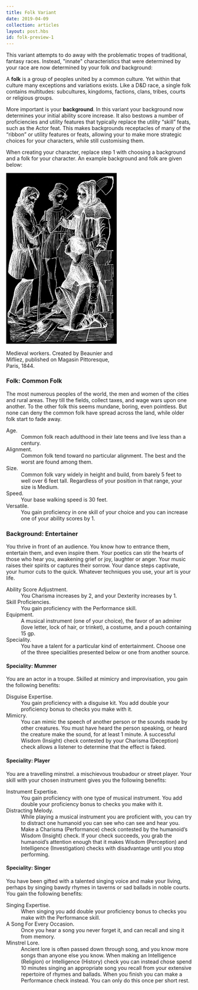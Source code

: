 ```yaml
---
title: Folk Variant
date: 2019-04-09
collection: articles
layout: post.hbs
id: folk-preview-1
---
```


<p>This variant attempts to do away with the problematic tropes of traditional, fantasy races. Instead, "innate" characteristics that were determined by your race are now determined by your folk <em>and</em> background:</p>

<p>A <strong>folk</strong> is a group of peoples united by a common culture. Yet within that culture many exceptions and variations exists. Like a D&amp;D race, a single folk contains multitudes: subcultures, kingdoms, factions, clans, tribes, courts or religious groups.</p>

<p>More important is your <strong>background</strong>. In this variant your background now determines your initial ability score increase. It also bestows a number of proficiencies and utility features that typically replace the utility <q>skill</q> feats, such as the Actor feat. This makes backgrounds receptacles of many of the <q>ribbon</q> or utility features or feats, allowing your to make more strategic choices for your characters, while still customising them.</p>

<p>When creating your character, replace step 1 with choosing a background and a folk for your character. An example background and folk are given below:</p>

<div class="illustration" style="max-width: 300px;">
  <img src="images/grim-folk.jpg">
  <p class="caption">Medieval workers. Created by Beaunier and Mifliez, published on Magasin Pittoresque, Paris, 1844.</p>
</div>

<h3>Folk: Common Folk</h3>

<p>The most numerous peoples of the world, the men and women of the cities and rural areas. They till the fields, collect taxes, and wage wars upon one another. To the other folk this seems mundane, boring, even pointless. But none can deny the common folk have spread across the land, while older folk start to fade away.</p>

<dl>
  <dt>Age.</dt>
  <dd>Common folk reach adulthood in their late teens and live less than a century.</dd>

  <dt>Alignment.</dt>
  <dd>Common folk tend toward no particular alignment. The best and the worst are found among them.</dd>

  <dt>Size.</dt>
  <dd>Common folk vary widely in height and build, from barely 5 feet to well over 6 feet tall. Regardless of your position in that range, your size is Medium.</dd>

  <dt>Speed.</dt>
  <dd>Your base walking speed is 30 feet.</dd>

  <dt>Versatile.</dt>
  <dd>You gain proficiency in one skill of your choice and you can increase one of your ability scores by 1.</dd>
</dl>

<h3>Background: Entertainer</h3>

<p>You thrive in front of an audience. You know how to entrance them, entertain them, and even inspire them. Your poetics can stir the hearts of those who hear you, awakening grief or joy, laughter or anger. Your music raises their spirits or captures their sorrow. Your dance steps captivate, your humor cuts to the quick. Whatever techniques you use, your art is your life.</p>

<dl>
  <dt>Ability Score Adjustment.</dt>
  <dd>You Charisma increases by 2, and your Dexterity increases by 1.</dd>

  <dt>Skill Proficiencies.</dt>
  <dd>You gain proficiency with the Performance skill.</dd>

  <dt>Equipment.</dt>
  <dd>A musical instrument (one of your choice), the favor of an admirer (love letter, lock of hair, or trinket), a costume, and a pouch containing 15 gp.</dd>

  <dt>Speciality.</dt>
  <dd>You have a talent for a particular kind of entertainment. Choose one of the three specialities presented below or one from another source.</dd>
</dl>

<h4>Speciality: Mummer</h4>

<p>You are an actor in a troupe. Skilled at mimicry and improvisation, you gain the following benefits:</p>

<dl>
  <dt>Disguise Expertise.</dt>
  <dd>You gain proficiency with a disguise kit. You add double your proficiency bonus to checks you make with it.</dd>

  <dt>Mimicry.</dt>
  <dd>You can mimic the speech of another person or the sounds made by other creatures. You must have heard the person speaking, or heard the creature make the sound, for at least 1 minute. A successful Wisdom (Insight) check contested by your Charisma (Deception) check allows a listener to determine that the effect is faked.</dd>
</dl>

<h4>Speciality: Player</h4>

<p>You are a travelling minstrel. a mischievous troubadour or street player. Your skill with your chosen instrument gives you the following benefits:</p>

<dl>
  <dt>Instrument Expertise.</dt>
  <dd>You gain proficiency with one type of musical instrument. You add double your proficiency bonus to checks you make with it.</dd>

  <dt>Distracting Melody.</dt>
  <dd>While playing a musical instrument you are proficient with, you can try to distract one humanoid you can see who can see and hear you. Make a Charisma (Performance) check contested by the humanoid’s Wisdom (Insight) check. If your check succeeds, you grab the humanoid’s attention enough that it makes Wisdom (Perception) and Intelligence (Investigation) checks with disadvantage until you stop performing.</p>
</dl>

<h4>Speciality: Singer</h4>

<p>You have been gifted with a talented singing voice and make your living, perhaps by singing bawdy rhymes in taverns or sad ballads in noble courts. You gain the following benefits:</p>

<dl>
  <dt>Singing Expertise.</dt>
  <dd>When singing you add double your proficiency bonus to checks you make with the Performance skill.</dd>

  <dt>A Song For Every Occasion.</dt>
  <dd>Once you hear a song you never forget it, and can recall and sing it from memory.</dd>

  <dt>Minstrel Lore.</dt>
  <dd>Ancient lore is often passed down through song, and you know more songs than anyone else you know. When making an Intelligence (Religion) or Intelligence (History) check you can instead chose spend 10 minutes singing an appropriate song you recall from your extensive repertoire of rhymes and ballads. When you finish you can make a Performance check instead. You can only do this once per short rest.</p>
</dl>
